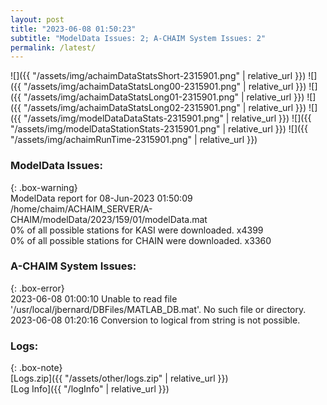 ```yaml
---
layout: post
title: "2023-06-08 01:50:23"
subtitle: "ModelData Issues: 2; A-CHAIM System Issues: 2"
permalink: /latest/
---
```


![]({{ "/assets/img/achaimDataStatsShort-2315901.png" | relative_url }})
![]({{ "/assets/img/achaimDataStatsLong00-2315901.png" | relative_url }})
![]({{ "/assets/img/achaimDataStatsLong01-2315901.png" | relative_url }})
![]({{ "/assets/img/achaimDataStatsLong02-2315901.png" | relative_url }})
![]({{ "/assets/img/modelDataDataStats-2315901.png" | relative_url }})
![]({{ "/assets/img/modelDataStationStats-2315901.png" | relative_url }})
![]({{ "/assets/img/achaimRunTime-2315901.png" | relative_url }})


### ModelData Issues:  
  
{: .box-warning}  
 ModelData report for 08-Jun-2023 01:50:09   
 /home/chaim/ACHAIM_SERVER/A-CHAIM/modelData/2023/159/01/modelData.mat   
 0% of all possible stations for KASI were downloaded. x4399   
 0% of all possible stations for CHAIN were downloaded. x3360   
  
### A-CHAIM System Issues:  
  
{: .box-error}  
2023-06-08 01:00:10 Unable to read file '/usr/local/jbernard/DBFiles/MATLAB_DB.mat'. No such file or directory.  
2023-06-08 01:20:16 Conversion to logical from string is not possible.  

### Logs:  
  
{: .box-note}  
[Logs.zip]({{ "/assets/other/logs.zip" | relative_url }})  
[Log Info]({{ "/logInfo" | relative_url }})  
